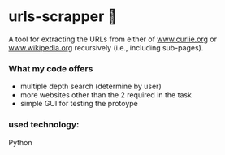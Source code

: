 # urls-scrapper 🔗

A tool for extracting the URLs from either of www.curlie.org or www.wikipedia.org recursively (i.e., including sub-pages).

### What my code offers

- multiple depth search (determine by user)
- more websites other than the 2 required in the task
- simple GUI for testing the protoype

### used technology:

Python
